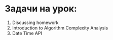 # Задачи на урок:
1. Discussing homework
2. Introduction to Algorithm Complexity Analysis
3. Date Time API













